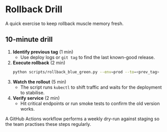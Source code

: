 # Rollback Drill

A quick exercise to keep rollback muscle memory fresh.

## 10-minute drill

1. **Identify previous tag** (1 min)
   - Use deploy logs or `git tag` to find the last known-good release.
2. **Execute rollback** (2 min)
   ```bash
   python scripts/rollback_blue_green.py --env=prod --to=<prev_tag>
   ```
3. **Watch the rollout** (5 min)
   - The script runs `kubectl` to shift traffic and waits for the deployment to stabilise.
4. **Verify service** (2 min)
   - Hit critical endpoints or run smoke tests to confirm the old version works.

A GitHub Actions workflow performs a weekly dry-run against staging so the team
practises these steps regularly.
